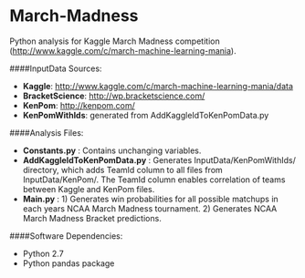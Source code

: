March-Madness
=============

Python analysis for Kaggle March Madness competition (http://www.kaggle.com/c/march-machine-learning-mania).

####InputData Sources:
- **Kaggle**: http://www.kaggle.com/c/march-machine-learning-mania/data
- **BracketScience**: http://wp.bracketscience.com/
- **KenPom**: http://kenpom.com/
- **KenPomWithIds**: generated from AddKaggleIdToKenPomData.py

####Analysis Files:
- **Constants.py** : Contains unchanging variables.
- **AddKaggleIdToKenPomData.py** : Generates InputData/KenPomWithIds/ directory, which adds TeamId column to all files from InputData/KenPom/. The TeamId column enables correlation of teams between Kaggle and KenPom files.
- **Main.py** : 1) Generates win probabilities for all possible matchups in each years NCAA March Madness tournament. 2) Generates NCAA March Madness Bracket predictions.

####Software Dependencies:
- Python 2.7
- Python pandas package
